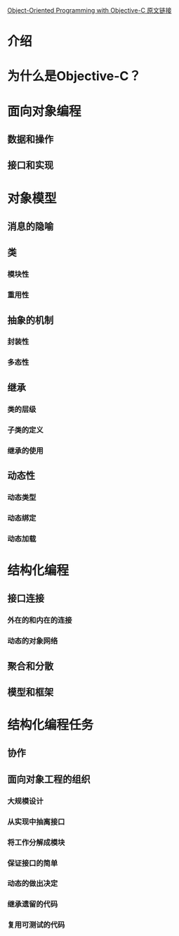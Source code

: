 [Object-Oriented Programming with Objective-C 原文链接](https://developer.apple.com/library/content/documentation/Cocoa/Conceptual/OOP_ObjC/Introduction/Introduction.html#//apple_ref/doc/uid/TP40005149)

# 介绍

# 为什么是Objective-C？

# 面向对象编程

## 数据和操作

## 接口和实现

# 对象模型

## 消息的隐喻

## 类

### 模块性

### 重用性

## 抽象的机制

### 封装性

### 多态性

## 继承

### 类的层级

### 子类的定义

### 继承的使用

## 动态性

### 动态类型

### 动态绑定

### 动态加载

# 结构化编程

## 接口连接

### 外在的和内在的连接

### 动态的对象网络

## 聚合和分散

## 模型和框架

# 结构化编程任务

## 协作

## 面向对象工程的组织

### 大规模设计

### 从实现中抽离接口

### 将工作分解成模块

### 保证接口的简单

### 动态的做出决定

### 继承遗留的代码

### 复用可测试的代码